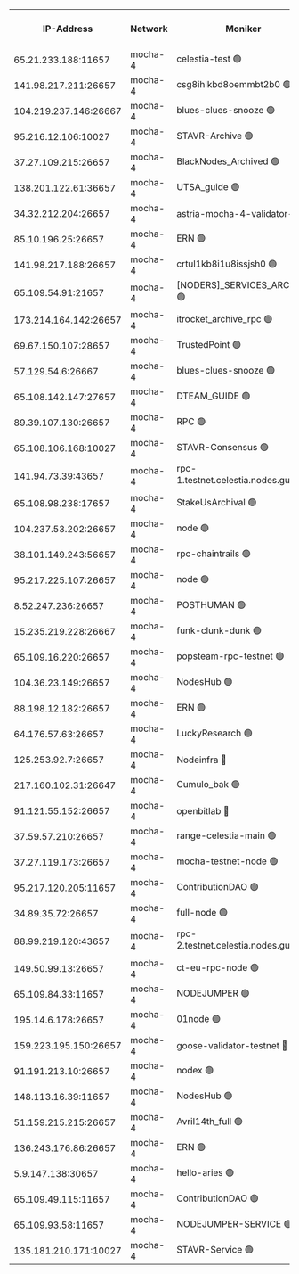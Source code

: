 


<table><tr><th>IP-Address</th><th>Network</th><th>Moniker</th><th>Latest Block Height</th><th>Earliest Block Height</th><th>Catching Up</th><th>Tx Index</th><th>Voting Power</th><th>Version</th><th>Scan Time</th></tr><tr><td>65.21.233.188:11657</td><td>mocha-4</td><td>celestia-test 🟢</td><td>3086381</td><td>0</td><td>False</td><td>on</td><td>0</td><td>2.3.1</td><td>2024-11-07T08:03:41.227753082UTC</td></tr><tr><td>141.98.217.211:26657</td><td>mocha-4</td><td>csg8ihlkbd8oemmbt2b0 🟢</td><td>3086367</td><td>1</td><td>False</td><td>on</td><td>0</td><td>2.3.1</td><td>2024-11-07T08:00:59.376661253UTC</td></tr><tr><td>104.219.237.146:26667</td><td>mocha-4</td><td>blues-clues-snooze 🟢</td><td>3086367</td><td>1</td><td>False</td><td>off</td><td>0</td><td>2.2.0</td><td>2024-11-07T08:01:00.101325517UTC</td></tr><tr><td>95.216.12.106:10027</td><td>mocha-4</td><td>STAVR-Archive 🟢</td><td>3086368</td><td>1</td><td>False</td><td>on</td><td>0</td><td>2.3.1</td><td>2024-11-07T08:01:04.634431598UTC</td></tr><tr><td>37.27.109.215:26657</td><td>mocha-4</td><td>BlackNodes_Archived 🟢</td><td>3086368</td><td>1</td><td>False</td><td>off</td><td>0</td><td>2.3.1</td><td>2024-11-07T08:01:09.177787971UTC</td></tr><tr><td>138.201.122.61:36657</td><td>mocha-4</td><td>UTSA_guide 🟢</td><td>3086368</td><td>1</td><td>False</td><td>on</td><td>0</td><td>2.3.1</td><td>2024-11-07T08:01:11.623043736UTC</td></tr><tr><td>34.32.212.204:26657</td><td>mocha-4</td><td>astria-mocha-4-validator-1 🔴</td><td>3086368</td><td>1</td><td>False</td><td>on</td><td>10509044</td><td>2.3.1</td><td>2024-11-07T08:01:12.001032502UTC</td></tr><tr><td>85.10.196.25:26657</td><td>mocha-4</td><td>ERN 🟢</td><td>3086369</td><td>1</td><td>False</td><td>on</td><td>0</td><td>2.3.1</td><td>2024-11-07T08:01:20.689824222UTC</td></tr><tr><td>141.98.217.188:26657</td><td>mocha-4</td><td>crtul1kb8i1u8issjsh0 🟢</td><td>3086370</td><td>1</td><td>False</td><td>on</td><td>0</td><td>2.3.1</td><td>2024-11-07T08:01:29.847080513UTC</td></tr><tr><td>65.109.54.91:21657</td><td>mocha-4</td><td>[NODERS]_SERVICES_ARCHIVE 🟢</td><td>3086371</td><td>1</td><td>False</td><td>on</td><td>0</td><td>2.3.1</td><td>2024-11-07T08:01:47.319719734UTC</td></tr><tr><td>173.214.164.142:26657</td><td>mocha-4</td><td>itrocket_archive_rpc 🟢</td><td>3086372</td><td>1</td><td>False</td><td>on</td><td>0</td><td>2.3.1</td><td>2024-11-07T08:02:03.389673555UTC</td></tr><tr><td>69.67.150.107:28657</td><td>mocha-4</td><td>TrustedPoint 🟢</td><td>3086374</td><td>1</td><td>False</td><td>on</td><td>0</td><td>2.3.1</td><td>2024-11-07T08:02:22.925396082UTC</td></tr><tr><td>57.129.54.6:26667</td><td>mocha-4</td><td>blues-clues-snooze 🟢</td><td>3086374</td><td>1</td><td>False</td><td>off</td><td>0</td><td>2.2.0</td><td>2024-11-07T08:02:27.767777617UTC</td></tr><tr><td>65.108.142.147:27657</td><td>mocha-4</td><td>DTEAM_GUIDE 🟢</td><td>3086378</td><td>1</td><td>False</td><td>on</td><td>0</td><td>2.3.1</td><td>2024-11-07T08:03:04.956539817UTC</td></tr><tr><td>89.39.107.130:26657</td><td>mocha-4</td><td>RPC 🟢</td><td>3086378</td><td>1</td><td>False</td><td>on</td><td>0</td><td>2.3.1</td><td>2024-11-07T08:03:05.303940770UTC</td></tr><tr><td>65.108.106.168:10027</td><td>mocha-4</td><td>STAVR-Consensus 🟢</td><td>3086380</td><td>1</td><td>False</td><td>on</td><td>0</td><td>2.3.1</td><td>2024-11-07T08:03:29.868221479UTC</td></tr><tr><td>141.94.73.39:43657</td><td>mocha-4</td><td>rpc-1.testnet.celestia.nodes.guru 🟢</td><td>3086381</td><td>1</td><td>False</td><td>off</td><td>0</td><td>2.3.1</td><td>2024-11-07T08:03:41.593120655UTC</td></tr><tr><td>65.108.98.238:17657</td><td>mocha-4</td><td>StakeUsArchival 🟢</td><td>3086381</td><td>1</td><td>False</td><td>off</td><td>0</td><td>2.3.1</td><td>2024-11-07T08:03:41.981795108UTC</td></tr><tr><td>104.237.53.202:26657</td><td>mocha-4</td><td>node 🟢</td><td>3086381</td><td>1</td><td>False</td><td>on</td><td>0</td><td>2.3.1</td><td>2024-11-07T08:03:45.387368962UTC</td></tr><tr><td>38.101.149.243:56657</td><td>mocha-4</td><td>rpc-chaintrails 🟢</td><td>3086381</td><td>1</td><td>False</td><td>on</td><td>0</td><td>2.3.1</td><td>2024-11-07T08:03:48.710655768UTC</td></tr><tr><td>95.217.225.107:26657</td><td>mocha-4</td><td>node 🟢</td><td>3086381</td><td>1</td><td>False</td><td>on</td><td>0</td><td>2.3.1</td><td>2024-11-07T08:03:49.511365373UTC</td></tr><tr><td>8.52.247.236:26657</td><td>mocha-4</td><td>POSTHUMAN 🟢</td><td>3086381</td><td>1</td><td>False</td><td>on</td><td>0</td><td>2.3.1</td><td>2024-11-07T08:03:52.519473476UTC</td></tr><tr><td>15.235.219.228:26667</td><td>mocha-4</td><td>funk-clunk-dunk 🟢</td><td>3086382</td><td>1</td><td>False</td><td>off</td><td>0</td><td>2.2.0</td><td>2024-11-07T08:04:04.462490234UTC</td></tr><tr><td>65.109.16.220:26657</td><td>mocha-4</td><td>popsteam-rpc-testnet 🟢</td><td>3086383</td><td>1</td><td>False</td><td>on</td><td>0</td><td>3.0.0-mocha</td><td>2024-11-07T08:04:11.604740880UTC</td></tr><tr><td>104.36.23.149:26657</td><td>mocha-4</td><td>NodesHub 🟢</td><td>3086384</td><td>1</td><td>False</td><td>on</td><td>0</td><td>2.3.1</td><td>2024-11-07T08:04:17.919354259UTC</td></tr><tr><td>88.198.12.182:26657</td><td>mocha-4</td><td>ERN 🟢</td><td>3086384</td><td>1</td><td>False</td><td>on</td><td>0</td><td>2.3.1</td><td>2024-11-07T08:04:28.549564643UTC</td></tr><tr><td>64.176.57.63:26657</td><td>mocha-4</td><td>LuckyResearch 🟢</td><td>3086370</td><td>1582001</td><td>False</td><td>off</td><td>0</td><td>2.3.1</td><td>2024-11-07T08:01:34.364936688UTC</td></tr><tr><td>125.253.92.7:26657</td><td>mocha-4</td><td>Nodeinfra 🔴</td><td>3086370</td><td>2070001</td><td>False</td><td>on</td><td>500001</td><td>2.3.1</td><td>2024-11-07T08:01:30.892188249UTC</td></tr><tr><td>217.160.102.31:26647</td><td>mocha-4</td><td>Cumulo_bak 🟢</td><td>3086379</td><td>2300001</td><td>False</td><td>on</td><td>0</td><td>2.3.1</td><td>2024-11-07T08:03:24.865942041UTC</td></tr><tr><td>91.121.55.152:26657</td><td>mocha-4</td><td>openbitlab 🔴</td><td>3086369</td><td>2533260</td><td>False</td><td>off</td><td>501058</td><td>2.3.1</td><td>2024-11-07T08:01:23.092755792UTC</td></tr><tr><td>37.59.57.210:26657</td><td>mocha-4</td><td>range-celestia-main 🟢</td><td>3086385</td><td>2589477</td><td>False</td><td>off</td><td>0</td><td>2.1.2</td><td>2024-11-07T08:04:33.077459133UTC</td></tr><tr><td>37.27.119.173:26657</td><td>mocha-4</td><td>mocha-testnet-node 🟢</td><td>3086380</td><td>2631379</td><td>False</td><td>on</td><td>0</td><td>2.3.0</td><td>2024-11-07T08:03:29.442181859UTC</td></tr><tr><td>95.217.120.205:11657</td><td>mocha-4</td><td>ContributionDAO 🟢</td><td>3086381</td><td>2723055</td><td>False</td><td>on</td><td>0</td><td>2.3.1</td><td>2024-11-07T08:03:47.840792520UTC</td></tr><tr><td>34.89.35.72:26657</td><td>mocha-4</td><td>full-node 🟢</td><td>3086382</td><td>2766149</td><td>False</td><td>on</td><td>0</td><td>2.1.2</td><td>2024-11-07T08:03:55.275855561UTC</td></tr><tr><td>88.99.219.120:43657</td><td>mocha-4</td><td>rpc-2.testnet.celestia.nodes.guru 🟢</td><td>3086379</td><td>2866275</td><td>False</td><td>on</td><td>0</td><td>2.3.1</td><td>2024-11-07T08:03:24.325179421UTC</td></tr><tr><td>149.50.99.13:26657</td><td>mocha-4</td><td>ct-eu-rpc-node 🟢</td><td>3086381</td><td>2906501</td><td>False</td><td>on</td><td>0</td><td>2.3.1</td><td>2024-11-07T08:03:52.893103081UTC</td></tr><tr><td>65.109.84.33:11657</td><td>mocha-4</td><td>NODEJUMPER 🟢</td><td>3086381</td><td>2921400</td><td>False</td><td>off</td><td>0</td><td>2.2.0-arabica</td><td>2024-11-07T08:03:49.123577724UTC</td></tr><tr><td>195.14.6.178:26657</td><td>mocha-4</td><td>01node 🟢</td><td>3086377</td><td>2943001</td><td>False</td><td>on</td><td>0</td><td>2.3.0</td><td>2024-11-07T08:02:53.784920117UTC</td></tr><tr><td>159.223.195.150:26657</td><td>mocha-4</td><td>goose-validator-testnet 🔴</td><td>3086383</td><td>2944088</td><td>False</td><td>on</td><td>4014</td><td>2.2.0-arabica</td><td>2024-11-07T08:04:14.843866617UTC</td></tr><tr><td>91.191.213.10:26657</td><td>mocha-4</td><td>nodex 🟢</td><td>3086372</td><td>2954501</td><td>False</td><td>on</td><td>0</td><td>2.3.1</td><td>2024-11-07T08:01:56.526750608UTC</td></tr><tr><td>148.113.16.39:11657</td><td>mocha-4</td><td>NodesHub 🟢</td><td>3086375</td><td>2965441</td><td>False</td><td>on</td><td>0</td><td>2.3.1</td><td>2024-11-07T08:02:32.760840202UTC</td></tr><tr><td>51.159.215.215:26657</td><td>mocha-4</td><td>Avril14th_full 🟢</td><td>3086377</td><td>3022001</td><td>False</td><td>on</td><td>0</td><td>2.3.1</td><td>2024-11-07T08:02:58.384344570UTC</td></tr><tr><td>136.243.176.86:26657</td><td>mocha-4</td><td>ERN 🟢</td><td>3086381</td><td>3050501</td><td>False</td><td>off</td><td>0</td><td>2.3.1</td><td>2024-11-07T08:03:44.453410858UTC</td></tr><tr><td>5.9.147.138:30657</td><td>mocha-4</td><td>hello-aries 🟢</td><td>3086373</td><td>3084501</td><td>False</td><td>off</td><td>0</td><td>2.3.1</td><td>2024-11-07T08:02:13.969612958UTC</td></tr><tr><td>65.109.49.115:11657</td><td>mocha-4</td><td>ContributionDAO 🟢</td><td>3086374</td><td>3085159</td><td>False</td><td>off</td><td>0</td><td>2.3.1</td><td>2024-11-07T08:02:23.366754415UTC</td></tr><tr><td>65.109.93.58:11657</td><td>mocha-4</td><td>NODEJUMPER-SERVICE 🟢</td><td>3086385</td><td>3085400</td><td>False</td><td>off</td><td>0</td><td>2.2.0-arabica</td><td>2024-11-07T08:04:39.974689433UTC</td></tr><tr><td>135.181.210.171:10027</td><td>mocha-4</td><td>STAVR-Service 🟢</td><td>3086380</td><td>3086001</td><td>False</td><td>on</td><td>0</td><td>2.3.1</td><td>2024-11-07T08:03:38.755220930UTC</td></tr></table>